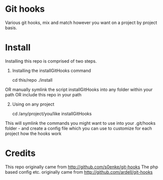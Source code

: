 Git hooks
=========

Various git hooks, mix and match however you want on a project by project basis.

# Install

Installing this repo is comprised of two steps.

1) Installing the installGitHooks command

	cd this/repo
	./install

OR manually symlink the script installGitHooks into any folder within your path
OR include this repo in your path

2) Using on any project

	cd /any/project/you/like
	installGitHooks

This will symlink the commands you might want to use into your .git/hooks folder - and create a
config file which you can use to customize for each project how the hooks work

# Credits

This repo originally came from http://github.com/s0enke/git-hooks
The php based config etc. originally came from http://github.com/ardell/git-hooks
